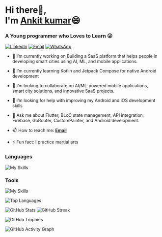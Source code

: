 # Hi there👋, <br> I'm [Ankit kumar](https://github.com/theankitlab)😄

### A Young programmer who Loves to Learn 😜

[![LinkedIn](https://img.shields.io/badge/LinkedIn-0077B5?style=for-the-badge&logo=linkedin&logoColor=white)](https://www.linkedin.com/in/theankitlab) 
[![Email](https://img.shields.io/badge/Email-D14836?style=for-the-badge&logo=gmail&logoColor=white)](mailto:iamankitm05@gmail.com) 
[![WhatsApp](https://img.shields.io/badge/WhatsApp-25D366?style=for-the-badge&logo=whatsapp&logoColor=white)](https://wa.me/8539086172)


- 🔭 I’m currently working on Building a SaaS platform that helps people in developing smart cities using AI, ML, and mobile applications.

- 🌱 I’m currently learning Kotlin and Jetpack Compose for native Android development

- 👯 I’m looking to collaborate on AI/ML-powered mobile applications, smart city solutions, and innovative SaaS projects.

- 🤔 I’m looking for help with improving my Android and iOS development skills

- 💬 Ask me about Flutter, BLoC state management, API integration, Firebase, GoRouter, CustomPainter, and Android development.

- 📫 How to reach me: [**Email**](mailto:iamankitm05@gmail.com)

- ⚡ Fun fact: I practice martial arts 


### Languages 

![My Skills](https://skillicons.dev/icons?i=dart,flutter,kotlin,java,nodejs)


### Tools

![My Skills](https://skillicons.dev/icons?i=vscode,androidstudio,firebase,figma,git,postman)


![Top Languages](https://github-readme-stats.vercel.app/api/top-langs?username=theankitlab&layout=compact&theme=dark)


![GitHub Stats](https://github-readme-stats.vercel.app/api?username=theankitlab&show_icons=true&theme=dark)
![GitHub Streak](https://github-readme-streak-stats.herokuapp.com/?user=theankitlab&theme=dark)

![GitHub Trophies](https://github-profile-trophy.vercel.app/?username=theankitlab&theme=darkhub)


![GitHub Activity Graph](https://github-readme-activity-graph.vercel.app/graph?username=theankitlab&theme=github-dark)
